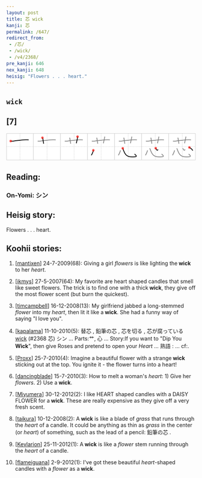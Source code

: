 ```yaml
---
layout: post
title: 芯 wick
kanji: 芯
permalink: /647/
redirect_from:
 - /芯/
 - /wick/
 - /v4/2368/
pre_kanji: 646
nex_kanji: 648
heisig: "Flowers . . . heart."
---
```


## `wick`

## [7]

<div class="stroke"><img src="../images/E88AAF.png" /></div>

## Reading:

### On-Yomi: シン

## Heisig story:

Flowers . . . heart.

## Koohii stories:

1) [<a href="http://kanji.koohii.com/profile/mantixen">mantixen</a>] 24-7-2009(68): Giving a girl <em>flowers</em> is like lighting the<strong> wick</strong> to her <em>heart</em>.

2) [<a href="http://kanji.koohii.com/profile/ikmys">ikmys</a>] 27-5-2007(64): My favorite are heart shaped candles that smell like sweet flowers. The trick is to find one with a thick<strong> wick</strong>, they give off the most flower scent (but burn the quickest).

3) [<a href="http://kanji.koohii.com/profile/timcampbell">timcampbell</a>] 16-12-2008(13): My girlfriend jabbed a long-stemmed <em>flower</em> into my <em>heart</em>, then lit it like a<strong> wick</strong>. She had a funny way of saying &quot;I love you&quot;.

4) [<a href="http://kanji.koohii.com/profile/kapalama">kapalama</a>] 11-10-2010(5): 替芯 , 鉛筆の芯 , 芯を切る , 芯が腐っている <a href="../2368">wick</a> (#2368 芯) シン ... Parts:艹, 心 ... Story:If you want to &quot;Dip You<strong> Wick</strong>&quot;, then give Roses and pretend to open your <em>Heart</em> ... 熟語 : ... cf:.

5) [<a href="http://kanji.koohii.com/profile/Proxx">Proxx</a>] 25-7-2010(4): Imagine a beautiful flower with a strange<strong> wick</strong> sticking out at the top. You ignite it - the flower turns into a heart!

6) [<a href="http://kanji.koohii.com/profile/dancingblade">dancingblade</a>] 15-7-2010(3): How to melt a woman&#039;s <em>heart</em>: 1) Give her <em>flowers</em>. 2) Use a<strong> wick</strong>.

7) [<a href="http://kanji.koohii.com/profile/Miyumera">Miyumera</a>] 30-12-2012(2): I like HEART shaped candles with a DAISY FLOWER for a<strong> wick</strong>. These are really expensive as they give off a very fresh scent.

8) [<a href="http://kanji.koohii.com/profile/taikura">taikura</a>] 10-12-2008(2): A<strong> wick</strong> is like a blade of <em>grass</em> that runs through the <em>heart</em> of a candle. It could be anything as thin as <em>grass</em> in the center (or <em>heart</em>) of something, such as the lead of a pencil: 鉛筆の芯 .

9) [<a href="http://kanji.koohii.com/profile/Kevlarion">Kevlarion</a>] 25-11-2012(1): A<strong> wick</strong> is like a <em>flower</em> stem running through the <em>heart</em> of a candle.

10) [<a href="http://kanji.koohii.com/profile/flameiguana">flameiguana</a>] 2-9-2012(1): I&#039;ve got these beautiful <em>heart</em>-shaped candles with a <em>flower</em> as a<strong> wick</strong>.
